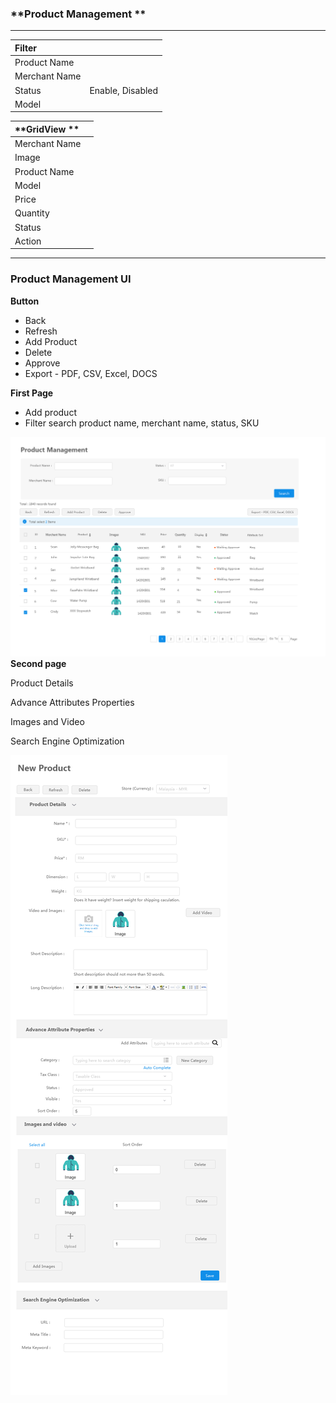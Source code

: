 ### **Product Management **

---

| **Filter** |  |
| :--- | :--- |
| Product Name |  |
| Merchant Name |  |
| Status | Enable, Disabled |
| Model |  |

| **GridView ** |  |
| :--- | :--- |
| Merchant Name |  |
| Image |  |
| Product Name |  |
| Model |  |
| Price |  |
| Quantity |  |
| Status |  |
| Action |  |

---

### **Product Management UI**

**Button**

* Back 
* Refresh 
* Add Product 
* Delete 
* Approve 
* Export - PDF, CSV, Excel, DOCS

**First Page**

* Add product 
* Filter search product name, merchant name, status, SKU 

![](/assets/product.png)**Second page**

Product Details

Advance Attributes Properties

Images and Video

Search Engine Optimization

![](/assets/productform.png)





